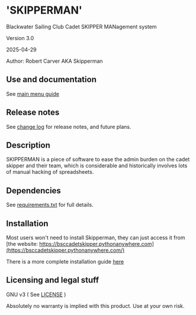 # 'SKIPPERMAN'

Blackwater Sailing Club Cadet SKIPPER MANagement system

Version 3.0

2025-04-29

Author: Robert Carver AKA Skipperman

## Use and documentation

See [main menu guide](/docs/main-menu.md)


## Release notes

See [change log](CHANGELOG.md) for release notes, and future plans.


## Description


SKIPPERMAN is a piece of software to ease the admin burden on the cadet skipper and their team, which is considerable and historically involves lots of manual hacking of spreadsheets. 


## Dependencies

See [requirements.txt](requirements.txt) for full details.


## Installation

Most users won't need to install Skipperman, they can just access it from [the website: https://bsccadetskipper.pythonanywhere.com](https://bsccadetskipper.pythonanywhere.com/)

There is a more complete installation guide [here](docs/technical/installation.md)


## Licensing and legal stuff

GNU v3
( See [LICENSE](LICENSE) )

Absolutely no warranty is implied with this product. Use at your own risk.  


